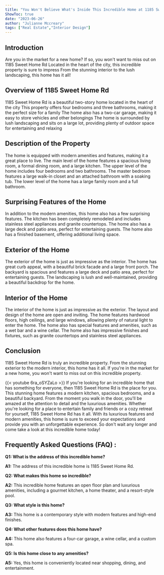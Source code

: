 ```yaml
---
title: "You Won't Believe What's Inside This Incredible Home at 1185 Sweet Home Rd!"
ShowToc: true 
date: "2023-06-26"
author: "Julianne Mccreary" 
tags: ["Real Estate","Interior Design"]
---
```

## Introduction 
Are you in the market for a new home? If so, you won't want to miss out on 1185 Sweet Home Rd Located in the heart of the city, this incredible property is sure to impress From the stunning interior to the lush landscaping, this home has it all! 

## Overview of 1185 Sweet Home Rd
1185 Sweet Home Rd is a beautiful two-story home located in the heart of the city This property offers four bedrooms and three bathrooms, making it the perfect size for a family The home also has a two-car garage, making it easy to store vehicles and other belongings The home is surrounded by lush landscaping and sits on a large lot, providing plenty of outdoor space for entertaining and relaxing 

## Description of the Property
The home is equipped with modern amenities and features, making it a great place to live. The main level of the home features a spacious living room, a formal dining room, and a large kitchen. The upper level of the home includes four bedrooms and two bathrooms. The master bedroom features a large walk-in closet and an attached bathroom with a soaking tub. The lower level of the home has a large family room and a full bathroom. 

## Surprising Features of the Home
In addition to the modern amenities, this home also has a few surprising features. The kitchen has been completely remodeled and includes stainless steel appliances and granite countertops. The home also has a large deck and patio area, perfect for entertaining guests. The home also has a finished basement, offering additional living space. 

## Exterior of the Home
The exterior of the home is just as impressive as the interior. The home has great curb appeal, with a beautiful brick facade and a large front porch. The backyard is spacious and features a large deck and patio area, perfect for entertaining guests. The landscaping is lush and well-maintained, providing a beautiful backdrop for the home. 

## Interior of the Home
The interior of the home is just as impressive as the exterior. The layout and design of the home are open and inviting. The home features hardwood floors, high ceilings, and large windows, allowing plenty of natural light to enter the home. The home also has special features and amenities, such as a wet bar and a wine cellar. The home also has impressive finishes and fixtures, such as granite countertops and stainless steel appliances. 

## Conclusion
1185 Sweet Home Rd is truly an incredible property. From the stunning exterior to the modern interior, this home has it all. If you're in the market for a new home, you won't want to miss out on this incredible property.

{{< youtube 6ra_oSYZaLo >}} 
If you're looking for an incredible home that has something for everyone, then 1185 Sweet Home Rd is the place for you. This stunning home features a modern kitchen, spacious bedrooms, and a beautiful backyard. From the moment you walk in the door, you'll be amazed at the attention to detail and the luxurious amenities. Whether you're looking for a place to entertain family and friends or a cozy retreat for yourself, 1185 Sweet Home Rd has it all. With its luxurious features and modern amenities, this home is sure to exceed your expectations and provide you with an unforgettable experience. So don't wait any longer and come take a look at this incredible home today!

## Frequently Asked Questions (FAQ) :
**Q1: What is the address of this incredible home?**

**A1:** The address of this incredible home is 1185 Sweet Home Rd.

**Q2: What makes this home so incredible?**

**A2:** This incredible home features an open floor plan and luxurious amenities, including a gourmet kitchen, a home theater, and a resort-style pool.

**Q3: What style is this home?**

**A3:** This home is a contemporary style with modern features and high-end finishes.

**Q4: What other features does this home have?**

**A4:** This home also features a four-car garage, a wine cellar, and a custom spa.

**Q5: Is this home close to any amenities?**

**A5:** Yes, this home is conveniently located near shopping, dining, and entertainment.



